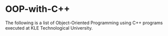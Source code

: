 # OOP-with-C++
The following is a list of Object-Oriented Programming using C++ programs executed at KLE Technological University.
